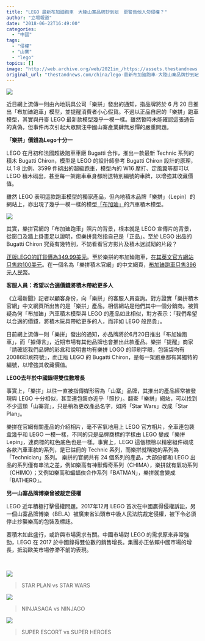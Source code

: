 ```yaml
---
title: "LEGO 最新布加廸跑車　大陸山寨品牌抄到足　更警告他人勿侵權？"
author: "立場報道"
date: "2018-06-22T16:49:00"
categories:
  - "中國"
tags:
  - "侵權"
  - "山寨"
  - "lego"
topics: []
image: "http://web.archive.org/web/2021im_/https://assets.thestandnews.com/media/photos/lego-12_OmNnF.png"
original_url: "thestandnews.com/china/lego-最新布加廸跑車-大陸山寨品牌抄到足-更警告他人勿侵權"
---
```

![](http://web.archive.org/web/2021im_/https://assets.thestandnews.com/media/photos/lego-12_OmNnF.png)

近日網上流傳一則由內地玩具公司「樂拼」發出的通知，指品牌將於 6 月 20 日推出「布加廸跑車」模型，並提醒消費者小心假貨。不過以正品自居的「樂拼」跑車模型，其實與丹麥 LEGO 最新款模型幾乎一模一樣。雖然暫時未能確認這張通告的真偽，但事件再次引起大眾關注中國山寨產業肆無忌憚的嚴重問題。

**「樂拼」價錢為Lego十分一**

LEGO 在月初和法國超級跑車車廠 Bugatti 合作，推出一款最新 Technic 系列的積木 Bugatti Chiron，模型是 LEGO 的設計師參考 Bugatti Chiron 設計的原理，以 1:8 比例、3599 件砌出的超級跑車，模型內的 W16 摩打、定風翼等都可以 LEGO 積木砌出，甚至每一架跑車車身都附送特別編號的車牌，以增強其收藏價值。

雖然 LEGO 表明這款跑車模型的獨家產品，但內地積木品牌「樂拼」（Lepin）的網站上，亦出現了幾乎一模一樣的模型[「布加廸」](http://web.archive.org/web/20211229062936/http://lepinblock.com/detail.aspx?id=551)的汽車積木模型。

![](http://web.archive.org/web/2021im_/https://assets.thestandnews.com/media/photos/BUGATTI_wRlb9.JPG)

其實，樂拼官網的「布加廸跑車」照片的背景，根本就是 LEGO 宣傳片的背景，從窗口及牆上掛畫足以證明，但樂拼竟然指自己是「正品」。至於 LEGO 出品的 Bugatti Chiron 究竟有幾特別，不妨看看官方影片及積木迷試砌的片段？

[正版LEGO的訂貨價為349.99美元](http://web.archive.org/web/20211229062936/https://shop.lego.com/en-US/Bugatti-Chiron-42083)。至於樂拼的布加廸跑車，[在其英文官方網站只售約100美元](http://web.archive.org/web/20211229062936/https://lepinworld.com/shop/lepin-technician/lepin-20086-bugatti-chiron-42083/)。在一個名為「樂拼積木官網」的中文網頁，[布加廸跑車只售396元人民幣](http://web.archive.org/web/20211229062936/https://www.lepinjimu.com/product/%E9%A2%84%E5%94%AE%EF%BC%812018%E5%B9%B4%E6%96%B0%E6%AC%BE%E4%B9%90%E6%8B%BC%E7%A7%AF%E6%9C%A820086%E6%AD%A5%E5%8A%A0%E8%BF%AA%E5%A5%87%E9%BE%99%E7%A7%91%E6%8A%80%E8%B7%91%E8%BD%A6)。

**客服人員：希望以合適價錢將積木帶給更多人**

《立場新聞》記者以顧客身份，向「樂拼」的客服人員查詢。對方證實「樂拼積木官網」中文網頁所出售的是「樂拼」產品，相信網站是他們其中一個分銷商。被質疑為何「布加廸」汽車積木模型與 LEGO 的產品如此相似，對方表示：「我們希望以合適的價錢，將積木玩具帶給更多的人，而非如 LEGO 般昂貴」。

日前網上流傳一則「樂拼」發出的通知，亦品牌將於6月20日推出「布加廸跑車」，而「據傳言」，近期市場有其他品牌也會推出此款產品。樂拼「提醒」商家「請確認我們品牌的彩盒和說明書均有樂拼 LOGO 的印刷字眼，包裝袋均有20086印刷符號」，而正版 LEGO 的 Bugatti Chiron，是每一架跑車都有其獨特的編號，以增強其收藏價值。

**LEGO去年於中國錄得雙位數增長**

事實上，「樂拼」以往一直被指傳媒形容為「山寨」品牌，其推出的產品經常被發現與 LEGO 十分相似，甚至連包裝亦近乎「照抄」。翻查「樂拼」網站，可以找到不少這類「山寨貨」，只是稍為更改產品名字，如將「Star Wars」改成「Star Plan」。

樂拼在官網有關產品的介紹相片，毫不客氣地用上 LEGO 官方相片，全車連包裝盒幾乎和 LEGO 一模一樣，不同的只是品牌商標的字樣由 LEGO 變成「樂拼 Lepin」，連商標的紅色底色也是一樣。事實上，LEGO 這個標榜以精密組件砌成各款汽車車款的系列，是已註冊的 Technic 系列，而樂拼就稱她的系列為「Technician」系列。 樂拼的官網共有 24 個系列的產品，大部份都和 LEGO 出品的系列僅有串法之差，例如樂高有神獸傳奇系列（CHIMA），樂拼就有氣功系列（CHIMO）；又例如樂高和蝙蝠俠合作系列「BATMAN」，樂拼就會變成「BATHERO」。

**另一山寨品牌博樂曾被裁定侵權**

LEGO 近年積極打擊侵權問題。2017年12月 LEGO 首次在中國贏得侵權訴訟，另一個山寨品牌博樂（BELA）被廣東省汕頭市中級人民法院裁定侵權，被下令必須停止抄襲樂高的包裝及標誌。

寨積木如此盛行，或許與市場需求有關。中國市場對 LEGO 的需求原來非常強勁，LEGO 在 2017 於中國錄得雙位數的銷售增長。集團亦正依賴中國市場的增長，抵消歐美市場停滯不前的表現。

​

![](http://web.archive.org/web/2021im_/https://assets.thestandnews.com/media/photos/lepin-17_2rbxe.png)
> STAR PLAN vs STAR WARS

![](http://web.archive.org/web/2021im_/https://assets.thestandnews.com/media/photos/lepin-19_hdk2t.png)
> NINJASAGA vs NINJAGO

![](http://web.archive.org/web/2021im_/https://assets.thestandnews.com/media/photos/lepin-18_g6tUt.png)
> SUPER ESCORT vs SUPER HEROES